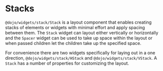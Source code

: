 # Stacks

`@dojo/widgets/stack/Stack` is a layout component that enables creating stacks of elements or widgets with minimal effort and apply spacing between them. The `Stack` widget can layout either vertically or horizontally and the `Spacer` widget can be used to take up space within the layout or when passed children let the children take up the specified space.

For convenience there are two widgets specifically for laying out in a one direction, `@dojo/widgets/stack/HStack` and `@dojo/widgets/stack/VStack`. A `Stack` has a number of properties for customizing the layout.
